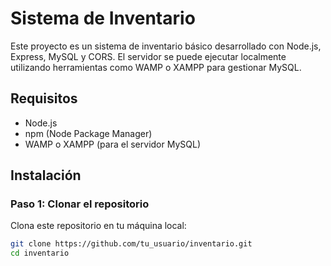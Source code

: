 # Sistema de Inventario

Este proyecto es un sistema de inventario básico desarrollado con Node.js, Express, MySQL y CORS. El servidor se puede ejecutar localmente utilizando herramientas como WAMP o XAMPP para gestionar MySQL.

## Requisitos

- Node.js
- npm (Node Package Manager)
- WAMP o XAMPP (para el servidor MySQL)

## Instalación

### Paso 1: Clonar el repositorio

Clona este repositorio en tu máquina local:

```bash
git clone https://github.com/tu_usuario/inventario.git
cd inventario
